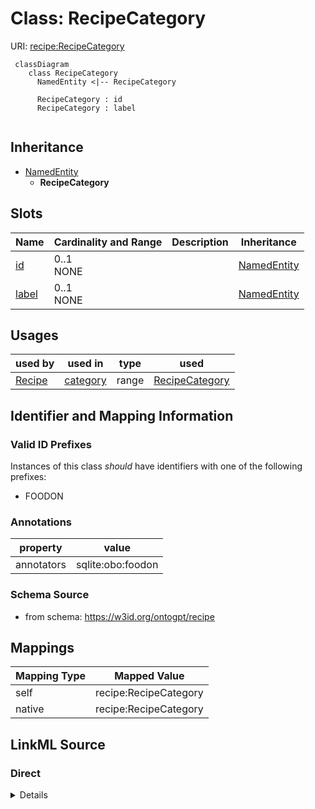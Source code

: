 # Class: RecipeCategory



URI: [recipe:RecipeCategory](http://w3id.org/ontogpt/recipe/RecipeCategory)


```mermaid
 classDiagram
    class RecipeCategory
      NamedEntity <|-- RecipeCategory
      
      RecipeCategory : id
      RecipeCategory : label
      
```




## Inheritance
* [NamedEntity](NamedEntity.md)
    * **RecipeCategory**



## Slots

| Name | Cardinality and Range | Description | Inheritance |
| ---  | --- | --- | --- |
| [id](id.md) | 0..1 <br/> NONE |  | [NamedEntity](NamedEntity.md) |
| [label](label.md) | 0..1 <br/> NONE |  | [NamedEntity](NamedEntity.md) |





## Usages

| used by | used in | type | used |
| ---  | --- | --- | --- |
| [Recipe](Recipe.md) | [category](category.md) | range | [RecipeCategory](RecipeCategory.md) |






## Identifier and Mapping Information


### Valid ID Prefixes

Instances of this class *should* have identifiers with one of the following prefixes:

* FOODON






### Annotations

| property | value |
| --- | --- |
| annotators | sqlite:obo:foodon |



### Schema Source


* from schema: https://w3id.org/ontogpt/recipe





## Mappings

| Mapping Type | Mapped Value |
| ---  | ---  |
| self | recipe:RecipeCategory |
| native | recipe:RecipeCategory |


## LinkML Source

<!-- TODO: investigate https://stackoverflow.com/questions/37606292/how-to-create-tabbed-code-blocks-in-mkdocs-or-sphinx -->

### Direct

<details>
```yaml
name: RecipeCategory
id_prefixes:
- FOODON
annotations:
  annotators:
    tag: annotators
    value: sqlite:obo:foodon
from_schema: https://w3id.org/ontogpt/recipe
rank: 1000
is_a: NamedEntity

```
</details>

### Induced

<details>
```yaml
name: RecipeCategory
id_prefixes:
- FOODON
annotations:
  annotators:
    tag: annotators
    value: sqlite:obo:foodon
from_schema: https://w3id.org/ontogpt/recipe
rank: 1000
is_a: NamedEntity
attributes:
  id:
    name: id
    annotations:
      prompt.skip:
        tag: prompt.skip
        value: 'true'
    description: A unique identifier for the named entity
    comments:
    - this is populated during the grounding and normalization step
    from_schema: http://w3id.org/ontogpt/core
    rank: 1000
    identifier: true
    alias: id
    owner: RecipeCategory
    domain_of:
    - NamedEntity
    - Publication
    range: string
  label:
    name: label
    description: The label (name) of the named thing
    from_schema: http://w3id.org/ontogpt/core
    aliases:
    - name
    alias: label
    owner: RecipeCategory
    domain_of:
    - Recipe
    - NamedEntity
    range: string

```
</details>